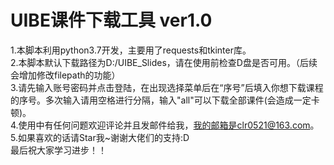 # UIBE课件下载工具 ver1.0  
1.本脚本利用python3.7开发，主要用了requests和tkinter库。  
2.本脚本默认下载路径为D:/UIBE_Slides，请在使用前检查D盘是否可用。（后续会增加修改filepath的功能）  
3.请先输入账号密码并点击登陆，在出现选择菜单后在“序号”后填入你想下载课程的序号。多次输入请用空格进行分隔，输入"all"可以下载全部课件(会造成一定卡顿)。  
4.使用中有任何问题欢迎评论并且发邮件给我，我的邮箱是clr0521@163.com。  
5.如果喜欢的话请Star我~谢谢大佬们的支持:D  
最后祝大家学习进步！！  
